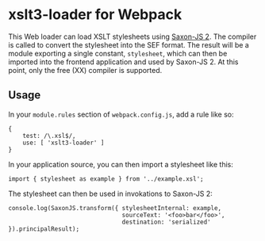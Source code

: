 # xslt3-loader for Webpack

This Web loader can load XSLT stylesheets using [Saxon-JS
2](https://www.saxonica.com/saxon-js/documentation/index.html).  The
compiler is called to convert the stylesheet into the SEF format.  The
result will be a module exporting a single constant, `stylesheet`,
which can then be imported into the frontend application and used by
Saxon-JS 2.  At this point, only the free (XX) compiler is supported.

## Usage

In your `module.rules` section of `webpack.config.js`, add a rule like
so:

    {
        test: /\.xsl$/,
        use: [ 'xslt3-loader' ]
    }

In your application source, you can then import a stylesheet like this:

    import { stylesheet as example } from '../example.xsl';

The stylesheet can then be used in invokations to Saxon-JS 2:

    console.log(SaxonJS.transform({ stylesheetInternal: example,
                                    sourceText: '<foo>bar</foo>',
                                    destination: 'serialized' }).principalResult);
